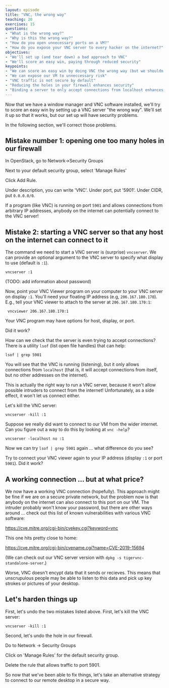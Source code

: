 ```yaml
---
layout: episode
title: "VNC, the wrong way"
teaching: 20
exercises: 15
questions:
- "What is the wrong way?"
- "Why is this the wrong way?"
- "How do you open unnecessary ports on a VM?"
- "How do you expose your VNC server to every hacker on the internet?"
objectives:
- "We'll set up (and tear down) a bad approach to VNC"
- "We'll score an easy win, paying through reduced security"
keypoints:
- "We can score an easy win by doing VNC the wrong way (but we shouldn't)"
- "We can expose our VM to unneccessary risk"
- "VNC traffic is not secure by default"
- "Reducing the holes in your firewall enhances security"
- "Binding a server to only accept connections from localhost enhances security"
---
```


Now that we have a window manager and VNC software installed, we'll try to score an easy win by setting up a VNC server "the wrong way". We'll set it up so that it works, but our set up will have security problems.

In the following section, we'll correct those problems.

## Mistake number 1: opening one too many holes in our firewall

In OpenStack, go to Network->Security Groups

Next to your default security group, select 'Manage Rules'

Click Add Rule.

Under description, you can write 'VNC'. Under port, put '5901'. Under CIDR, put `0.0.0.0/0`.

If a program (like VNC) is running on port `5901` and allows connections from arbitrary IP addresses, anybody on the internet can potentially connect to the VNC server!

## Mistake 2: starting a VNC server so that any host on the internet can connect to it

The command we need to start a VNC server is (surprise) `vncserver`. We can provide an optional argument to the VNC server to specify what display to use (default is `:1`).

```vncserver :1```

(TODO: add information about password)


Now, point your VNC Viewer program on your computer to your VNC server on display `:1`. You'll need your floating IP address (e.g, `206.167.180.170`). E.g., tell your VNC viewer to attach to the server at `206.167.180.170:1`:

``` vncviewer 206.167.180.170:1```

Your VNC program may have options for host, display, or port.

Did it work?

How can we check that the server is even trying to accept connections? There is a utility `lsof` (list open file handles) that can help:

```lsof | grep 5901```

You will see that the VNC is running (listening), but it only allows connections from `localhost` (that is, it will accept connections from itself, but no other addresses on the internet).

This is actually the right way to run a VNC server, because it won't allow possible intruders to connect from the internet! Unfortunately, as a side effect, it won't let us connect either.

Let's kill the VNC server:

```vncserver -kill :1```

Suppose we really did want to connect to our VM from the wider internet. Can you figure out a way to do this by looking at `vnc -help`?

```vncserver -localhost no :1```

Now we can try `lsof | grep 5901` again ... what difference do you see?

Try to connect your VNC viewer again to your IP address (display `:1` or port `5901`). Did it work?

## A working connection ... but at what price?

We now have a working VNC connection (hopefully).
This approach might be fine if we are on a secure private network, but the problem now is that anybody on the internet can also connect to this port on our VM. The intruder probably won't know your password, but there are other ways around ... check out this list of known vulnerabilities with various VNC software:

https://cve.mitre.org/cgi-bin/cvekey.cgi?keyword=vnc

This one hits pretty close to home:

https://cve.mitre.org/cgi-bin/cvename.cgi?name=CVE-2019-15694

(We can check out our VNC server version with `dpkg -s tigervnc-standalone-server`.)

Worse, VNC doesn't encypt data that it sends or recieves. This means that unscrupulous people may be able to listen to this data and pick up key strokes or pictures of your desktop.

## Let's harden things up

First, let's undo the two mistakes listed above. First, let's kill the VNC server:

```vncserver -kill :1```

Second, let's undo the hole in our firewall.

Do to Network -> Security Groups

Click on 'Manage Rules' for the default security group.

Delete the rule that allows traffic to port 5901.

So now that we've been able to fix things, let's take an alternative strategy to connect to our remote desktop in a secure way.
